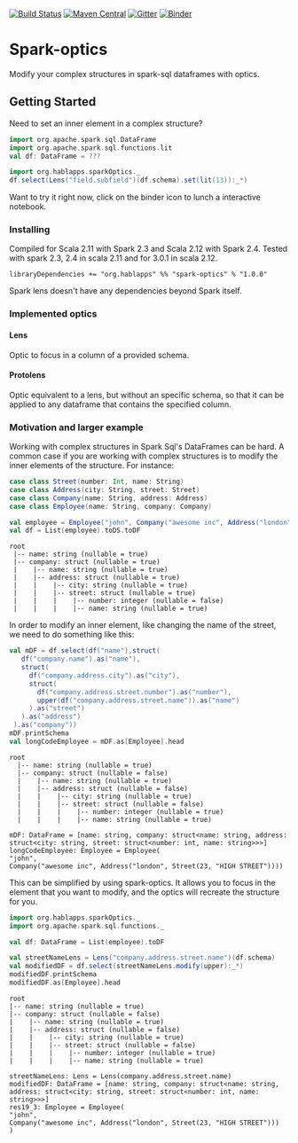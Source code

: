 [![Build Status](https://travis-ci.com/hablapps/sparkOptics.svg?token=pvJZNjJ8hxxoMyPVvQ8u&branch=master)](https://travis-ci.com/hablapps/sparkOptics)
[![Maven Central](https://img.shields.io/maven-central/v/org.hablapps/spark-optics_2.11.svg)](https://maven-badges.herokuapp.com/maven-central/org.hablapps/spark-optics_2.11)
[![Gitter](https://badges.gitter.im/hablapps/sparkOptics.svg)](https://gitter.im/hablapps/sparkOptics?utm_source=badge&utm_medium=badge&utm_campaign=pr-badge)
[![Binder](https://mybinder.org/badge_logo.svg)](https://mybinder.org/v2/gh/hablapps/sparkOptics/binder?filepath=%2Fnotebooks%2FSparkLenses.ipynb)

# Spark-optics
Modify your complex structures in spark-sql dataframes with optics.

## Getting Started

Need to set an inner element in a complex structure?

```scala
import org.apache.spark.sql.DataFrame
import org.apache.spark.sql.functions.lit
val df: DataFrame = ???

import org.hablapps.sparkOptics._
df.select(Lens("field.subfield")(df.schema).set(lit(13)):_*)
```

Want to try it right now, click on the binder icon to lunch a interactive notebook.

### Installing

Compiled for Scala 2.11 with Spark 2.3 and Scala 2.12 with Spark 2.4. Tested with spark 2.3, 2.4 in scala 2.11 and for 3.0.1 in scala 2.12.

```sbtshell
libraryDependencies += "org.hablapps" %% "spark-optics" % "1.0.0"
```

Spark lens doesn't have any dependencies beyond Spark itself.

### Implemented optics

#### Lens
Optic to focus in a column of a provided schema.

#### Protolens
Optic equivalent to a lens, but without an specific schema, so that it can be applied to any dataframe that contains the specified column.

### Motivation and larger example
Working with complex structures in Spark Sql's DataFrames can be hard. 
A common case if you are working with complex structures is to modify the inner elements of the structure. For instance:

```scala
case class Street(number: Int, name: String)
case class Address(city: String, street: Street)
case class Company(name: String, address: Address)
case class Employee(name: String, company: Company)

val employee = Employee("john", Company("awesome inc", Address("london", Street(23, "high street"))))
val df = List(employee).toDS.toDF
```
```
root
 |-- name: string (nullable = true)
 |-- company: struct (nullable = true)
 |    |-- name: string (nullable = true)
 |    |-- address: struct (nullable = true)
 |    |    |-- city: string (nullable = true)
 |    |    |-- street: struct (nullable = true)
 |    |    |    |-- number: integer (nullable = false)
 |    |    |    |-- name: string (nullable = true)
 ```
 
In order to modify an inner element, like changing the name of the street, we need to do something like this:

```scala
val mDF = df.select(df("name"),struct(
   df("company.name").as("name"),
   struct(
     df("company.address.city").as("city"),
     struct(
       df("company.address.street.number").as("number"),
       upper(df("company.address.street.name")).as("name")
     ).as("street")
   ).as("address")
 ).as("company"))
mDF.printSchema
val longCodeEmployee = mDF.as[Employee].head
```
```
root
  |-- name: string (nullable = true)
  |-- company: struct (nullable = false)
  |    |-- name: string (nullable = true)
  |    |-- address: struct (nullable = false)
  |    |    |-- city: string (nullable = true)
  |    |    |-- street: struct (nullable = false)
  |    |    |    |-- number: integer (nullable = true)
  |    |    |    |-- name: string (nullable = true)
 
mDF: DataFrame = [name: string, company: struct<name: string, address: struct<city: string, street: struct<number: int, name: string>>>]
longCodeEmployee: Employee = Employee(
"john",
Company("awesome inc", Address("london", Street(23, "HIGH STREET"))))
```
 
This can be simplified by using spark-optics. It allows you to focus in the element that you want to modify,
and the optics will recreate the structure for you.

```scala
import org.hablapps.sparkOptics._
import org.apache.spark.sql.functions._

val df: DataFrame = List(employee).toDF

val streetNameLens = Lens("company.address.street.name")(df.schema)
val modifiedDF = df.select(streetNameLens.modify(upper):_*)
modifiedDF.printSchema
modifiedDF.as[Employee].head
```
```
root
|-- name: string (nullable = true)
|-- company: struct (nullable = false)
|    |-- name: string (nullable = true)
|    |-- address: struct (nullable = false)
|    |    |-- city: string (nullable = true)
|    |    |-- street: struct (nullable = false)
|    |    |    |-- number: integer (nullable = true)
|    |    |    |-- name: string (nullable = true)

streetNameLens: Lens = Lens(company.address.street.name)
modifiedDF: DataFrame = [name: string, company: struct<name: string, address: struct<city: string, street: struct<number: int, name: string>>>]
res19_3: Employee = Employee(
"john",
Company("awesome inc", Address("london", Street(23, "HIGH STREET")))
)
```
